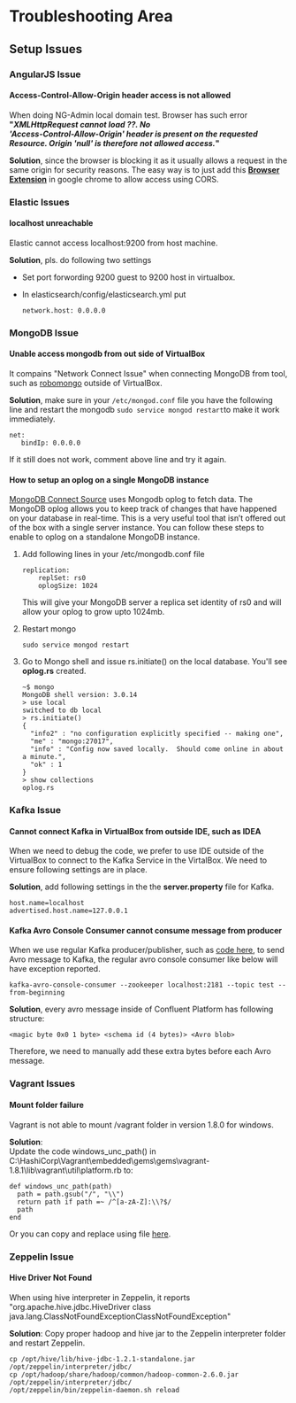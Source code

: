 # Troubleshooting Area

## Setup Issues

### AngularJS Issue

#### Access-Control-Allow-Origin header access is not allowed

When doing NG-Admin local domain test. Browser has such error **"**_**XMLHttpRequest cannot load ??. No  
'Access-Control-Allow-Origin' header is present on the requested Resource. Origin 'null' is therefore not allowed access.**_**"**

**Solution**, since the browser is blocking it as it usually allows a request in the same origin for security reasons. The easy way is to just add this [**Browser Extension**](https://chrome.google.com/webstore/detail/allow-control-allow-origi/nlfbmbojpeacfghkpbjhddihlkkiljbi?hl=en-US) in google chrome to allow access using CORS.

### Elastic Issues

#### localhost unreachable

Elastic cannot access localhost:9200 from host machine.

**Solution**, pls. do following two settings

* Set port forwording 9200 guest to 9200 host in virtualbox.
* In elasticsearch/config/elasticsearch.yml put

  ```
  network.host: 0.0.0.0
  ```

### MongoDB Issue

#### Unable access mongodb from out side of VirtualBox

It compains "Network Connect Issue" when connecting MongoDB from tool, such as [robomongo](https://robomongo.org/download) outside of VirtualBox.

**Solution**, make sure in your `/etc/mongod.conf` file you have the following line and restart the mongodb `sudo service mongod restart`to make it work immediately.

```
net:
   bindIp: 0.0.0.0
```

If it still does not work, comment above line and try it again.

#### How to setup an oplog on a single MongoDB instance

[MongoDB Connect Source](https://github.com/DataReply/kafka-connect-mongodb) uses Mongodb oplog to fetch data. The MongoDB oplog allows you to keep track of changes that have happened on your database in real-time. This is a very useful tool that isn’t offered out of the box with a single server instance. You can follow these steps to enable to oplog on a standalone MongoDB instance.

1. Add following lines in your /etc/mongodb.conf file

   ```
   replication:
       replSet: rs0
       oplogSize: 1024
   ```

   This will give your MongoDB server a replica set identity of rs0 and will allow your oplog to grow upto 1024mb.

2. Restart mongo

   ```
   sudo service mongod restart
   ```

3. Go to Mongo shell and issue rs.initiate\(\) on the local database. You'll see **oplog.rs** created.

   ```
   ~$ mongo
   MongoDB shell version: 3.0.14
   > use local
   switched to db local
   > rs.initiate()
   {
     "info2" : "no configuration explicitly specified -- making one",
     "me" : "mongo:27017",
     "info" : "Config now saved locally.  Should come online in about a minute.",
     "ok" : 1
   }
   > show collections
   oplog.rs
   ```

### Kafka Issue

#### Cannot connect Kafka in VirtualBox from outside IDE, such as IDEA

When we need to debug the code, we prefer to use IDE outside of the VirtualBox to connect to the Kafka Service in the VirtalBox. We need to ensure following settings are in place.

**Solution**, add following settings in the the **server.property** file for Kafka.

```
host.name=localhost
advertised.host.name=127.0.0.1
```

#### Kafka Avro Console Consumer cannot consume message from producer

When we use regular Kafka producer/publisher, such as [code here](https://gist.github.com/datafibers/d063b255b50fa34515c0ac9e24d4485c), to send Avro message to Kafka, the regular avro console consumer like below will have exception reported.

```
kafka-avro-console-consumer --zookeeper localhost:2181 --topic test --from-beginning
```

**Solution**, every avro message inside of Confluent Platform has following structure:

```
<magic byte 0x0 1 byte> <schema id (4 bytes)> <Avro blob>
```

Therefore, we need to manually add these extra bytes before each Avro message.

### Vagrant Issues

#### Mount folder failure

Vagrant is not able to mount /vagrant folder in version 1.8.0 for windows.

**Solution**:  
Update the code windows\_unc\_path\(\) in C:\HashiCorp\Vagrant\embedded\gems\gems\vagrant-1.8.1\lib\vagrant\util\platform.rb to:

```
def windows_unc_path(path)
  path = path.gsub("/", "\\")
  return path if path =~ /^[a-zA-Z]:\\?$/
  path
end
```

Or you can copy and replace using file [here](https://raw.githubusercontent.com/datafibers-community/df_demo/master/df-environment/df-env-vagrant/vagrant_patch/platform.rb).

### Zeppelin Issue

#### Hive Driver Not Found

When using hive interpreter in Zeppelin, it reports "org.apache.hive.jdbc.HiveDriver class java.lang.ClassNotFoundExceptionClassNotFoundException"

**Solution**: Copy proper hadoop and hive jar to the Zeppelin interpreter folder and restart Zeppelin.

```
cp /opt/hive/lib/hive-jdbc-1.2.1-standalone.jar /opt/zeppelin/interpreter/jdbc/
cp /opt/hadoop/share/hadoop/common/hadoop-common-2.6.0.jar /opt/zeppelin/interpreter/jdbc/
/opt/zeppelin/bin/zeppelin-daemon.sh reload
```



